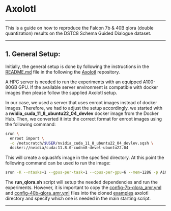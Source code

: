 # Axolotl

---

This is a guide on how to reproduce the Falcon 7b & 40B qlora (double quantization) results on the DSTC8 Schema Guided Dialogue dataset.

---

## 1. General Setup:
Initially, the general setup is done by following the instructions in the [README.md](README.md) file in the following the [Axolotl](https://github.com/OpenAccess-AI-Collective/axolotl) repository.

A HPC server is needed to run the experiments with an equipped A100-80GB GPU. If the available server environment is compatible with docker images then please 
follow the supplied Axolotl setup. 

In our case, we used a server that uses enroot images instead of docker images. Therefore, we had to adjust the setup accordingly.
we started with a **nvidia_cuda_11_8_ubuntu22_04_devlev** docker image from the Docker Hub. Then, we converted it into the correct format for enroot images using the following command:
```bash
srun \
  enroot import \
  -o /netscratch/$USER/nvidia_cuda_11_8_ubuntu22_04_devlev.sqsh \
  docker://nvidia/cuda:11.8.0-cudnn8-devel-ubuntu22.04
```
This will create a squashfs image in the specified directory. At this point the following command can be used to run the image:

```bash
srun -K --ntasks=1 --gpus-per-task=1 --cpus-per-gpu=6 --mem=128G -p A100-80GB --container-mounts=/netscratch/$USER:/netscratch/$USER,/home/$USER:/home/$USER,/ds:/ds:ro,`pwd`:`pwd`   --container-image=/netscratch/$USER/nvidia_cuda_11_8_ubuntu22_04_devlev.sqsh  --container-workdir=`pwd`   --export="NCCL_SOCKET_IFNAME=bond,NCCL_IB_HCA=mlx5" ./run_qlora.sh
```

The **run_qlora.sh** script will setup the needed dependencies and run the experiments. However, it is important to copy the [config-7b-qlora_amr.yml](config-7b-qlora_amr.yml) and [config-40b-qlora_amr.yml](config-40b-qlora_amr.yml) files into the cloned [examples](https://github.com/OpenAccess-AI-Collective/axolotl/tree/main/examples/falcon) axolotl directory and specify which one is needed in the main starting script.


--- 
